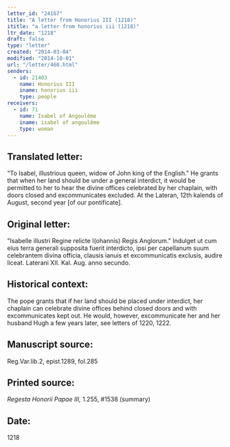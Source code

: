 ```yaml
---
letter_id: "24167"
title: "A letter from Honorius III (1218)"
ititle: "a letter from honorius iii (1218)"
ltr_date: "1218"
draft: false
type: "letter"
created: "2014-03-04"
modified: "2014-10-01"
url: "/letter/460.html"
senders:
  - id: 21403
    name: Honorius III
    iname: honorius iii
    type: people
receivers:
  - id: 71
    name: Isabel of Angoulême
    iname: isabel of angoulême
    type: woman
---
```

<h2> Translated letter:</h2>"To Isabel, illustrious queen, widow of John king of the English."  He grants that when her land should be under a general interdict, it would be permitted to her to hear the divine offices celebrated by her chaplain, with doors closed and excommunicates excluded.  At the Lateran, 12th kalends of August, second year [of our pontificate].
<h2 class="mt-4"> Original letter:</h2>"Isabelle illustri Regine relicte I(ohannis) Regis Anglorum."  Indulget ut cum eius terra generali supposita fuerit interdicto, ipsi per capellanum suum celebrantem divina officia, clausis ianuis et excommunicatis exclusis, audire liceat.  Laterani XII. Kal. Aug. anno secundo.
<h2 class="mt-4"> Historical context:</h2>The pope grants that if her land should be placed under interdict, her chaplain can celebrate divine offices behind closed doors and with excommunicates kept out.  He would, however, excommunicate her and her husband Hugh a few years later, see letters of 1220, 1222.
<h2 class="mt-4"> Manuscript source:</h2>Reg.Var.lib.2, epist.1289, fol.285
<h2 class="mt-4"> Printed source:</h2><p><em>Regesta Honorii Papae III,</em> 1.255, #1538 (summary)</p><h2 class="mt-4"> Date:</h2>1218